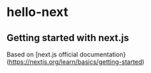 # hello-next

## Getting started with next.js

Based on [next.js official documentation}(https://nextjs.org/learn/basics/getting-started)
